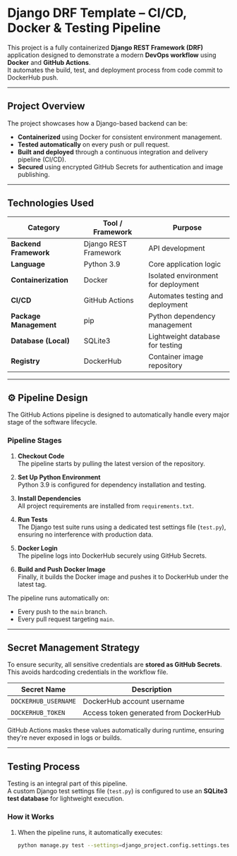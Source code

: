 # Django DRF Template – CI/CD, Docker & Testing Pipeline

This project is a fully containerized **Django REST Framework (DRF)** application designed to demonstrate a modern **DevOps workflow** using **Docker** and **GitHub Actions**.  
It automates the build, test, and deployment process from code commit to DockerHub push.

---

## Project Overview

The project showcases how a Django-based backend can be:

- **Containerized** using Docker for consistent environment management.
- **Tested automatically** on every push or pull request.
- **Built and deployed** through a continuous integration and delivery pipeline (CI/CD).
- **Secured** using encrypted GitHub Secrets for authentication and image publishing.

---

## Technologies Used

| Category               | Tool / Framework      | Purpose                             |
| ---------------------- | --------------------- | ----------------------------------- |
| **Backend Framework**  | Django REST Framework | API development                     |
| **Language**           | Python 3.9            | Core application logic              |
| **Containerization**   | Docker                | Isolated environment for deployment |
| **CI/CD**              | GitHub Actions        | Automates testing and deployment    |
| **Package Management** | pip                   | Python dependency management        |
| **Database (Local)**   | SQLite3               | Lightweight database for testing    |
| **Registry**           | DockerHub             | Container image repository          |

---

## ⚙️ Pipeline Design

The GitHub Actions pipeline is designed to automatically handle every major stage of the software lifecycle.

### **Pipeline Stages**

1. **Checkout Code**  
   The pipeline starts by pulling the latest version of the repository.

2. **Set Up Python Environment**  
   Python 3.9 is configured for dependency installation and testing.

3. **Install Dependencies**  
   All project requirements are installed from `requirements.txt`.

4. **Run Tests**  
   The Django test suite runs using a dedicated test settings file (`test.py`), ensuring no interference with production data.

5. **Docker Login**  
   The pipeline logs into DockerHub securely using GitHub Secrets.

6. **Build and Push Docker Image**  
   Finally, it builds the Docker image and pushes it to DockerHub under the latest tag.

The pipeline runs automatically on:

- Every push to the `main` branch.
- Every pull request targeting `main`.

---

## Secret Management Strategy

To ensure security, all sensitive credentials are **stored as GitHub Secrets**.  
This avoids hardcoding credentials in the workflow file.

| Secret Name          | Description                           |
| -------------------- | ------------------------------------- |
| `DOCKERHUB_USERNAME` | DockerHub account username            |
| `DOCKERHUB_TOKEN`    | Access token generated from DockerHub |

GitHub Actions masks these values automatically during runtime, ensuring they’re never exposed in logs or builds.

---

## Testing Process

Testing is an integral part of this pipeline.  
A custom Django test settings file (`test.py`) is configured to use an **SQLite3 test database** for lightweight execution.

### **How it Works**

1. When the pipeline runs, it automatically executes:
   ```bash
   python manage.py test --settings=django_project.config.settings.test
   ```
